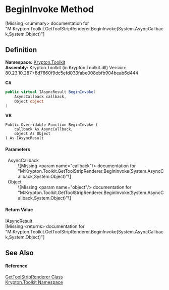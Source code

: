 # BeginInvoke Method


\[Missing &lt;summary&gt; documentation for "M:Krypton.Toolkit.GetToolStripRenderer.BeginInvoke(System.AsyncCallback,System.Object)"\]



## Definition
**Namespace:** <a href="79d2eac2-21f4-54ff-7552-b20c33c30600.md">Krypton.Toolkit</a>  
**Assembly:** Krypton.Toolkit (in Krypton.Toolkit.dll) Version: 80.23.10.287+8d7660f9dc5efd033fabe008ebfb904beab6d444

**C#**
``` C#
public virtual IAsyncResult BeginInvoke(
	AsyncCallback callback,
	Object object
)
```
**VB**
``` VB
Public Overridable Function BeginInvoke ( 
	callback As AsyncCallback,
	object As Object
) As IAsyncResult
```



#### Parameters
<dl><dt>  AsyncCallback</dt><dd>\[Missing &lt;param name="callback"/&gt; documentation for "M:Krypton.Toolkit.GetToolStripRenderer.BeginInvoke(System.AsyncCallback,System.Object)"\]</dd><dt>  Object</dt><dd>\[Missing &lt;param name="object"/&gt; documentation for "M:Krypton.Toolkit.GetToolStripRenderer.BeginInvoke(System.AsyncCallback,System.Object)"\]</dd></dl>

#### Return Value
IAsyncResult  
\[Missing &lt;returns&gt; documentation for "M:Krypton.Toolkit.GetToolStripRenderer.BeginInvoke(System.AsyncCallback,System.Object)"\]

## See Also


#### Reference
<a href="14e4bbc4-2e91-1098-6501-6cc39d60e0db.md">GetToolStripRenderer Class</a>  
<a href="79d2eac2-21f4-54ff-7552-b20c33c30600.md">Krypton.Toolkit Namespace</a>  
